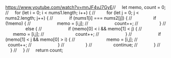 https://www.youtube.com/watch?v=mnJF4vJ7GyE
​
​
//     let memo, count = 0;
//     for (let i = 0; i < nums1.length; i++) {
//         for (let j = 0; j < nums2.length; j++) {
//             if (nums1[i] === nums2[j]) {
//                 if (!memo) {
//                     memo = [i,j];
//                     count++;
//                 }
//                 else {
//                     if (memo[0] < i && memo[1] < j) {
//                         memo = [i,j];
//                         count++;
//                     }
//                     if (memo[1] < j && memo[0] > i) {
//                         memo = [i,j];
//                         count++;
//                     }
//                 }
//                 continue;
//             }
//         }
//     }
//     return count;
